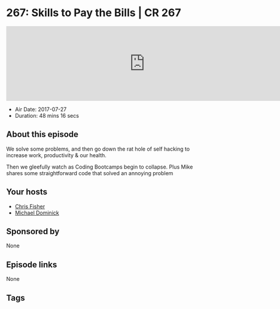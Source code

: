 # 267: Skills to Pay the Bills | CR 267

<iframe src="https://player.fireside.fm/v2/MLf2ZzhC+YdfeF1v8?theme=dark" width="740" height="200" frameborder="0" scrolling="no"></iframe>

* Air Date: 2017-07-27
* Duration: 48 mins 16 secs

## About this episode

We solve some problems, and then go down the rat hole of self hacking to increase work, productivity & our health. 

Then we gleefully watch as Coding Bootcamps begin to collapse. Plus Mike shares some straightforward code that solved an annoying problem


## Your hosts
* [Chris Fisher](https://coder.show/hosts/chrislas)
* [Michael Dominick](https://coder.show/hosts/michael)

## Sponsored by

None



## Episode links

None



## Tags

